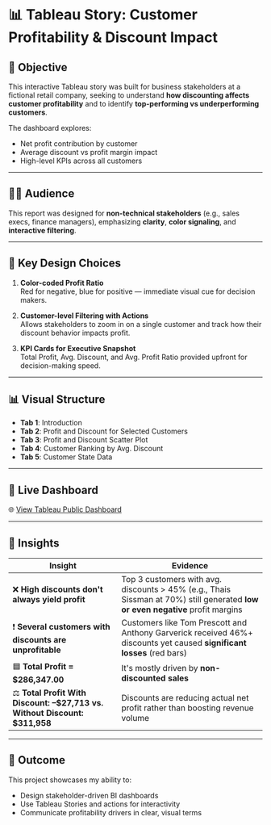 # 📊 Tableau Story: Customer Profitability & Discount Impact

## 🧠 Objective
This interactive Tableau story was built for business stakeholders at a fictional retail company, seeking to understand **how discounting affects customer profitability** and to identify **top-performing vs underperforming customers**.

The dashboard explores:
- Net profit contribution by customer
- Average discount vs profit margin impact
- High-level KPIs across all customers

---

## 👨‍💼 Audience
This report was designed for **non-technical stakeholders** (e.g., sales execs, finance managers), emphasizing **clarity**, **color signaling**, and **interactive filtering**.

---

## 🎨 Key Design Choices

1. **Color-coded Profit Ratio**  
   Red for negative, blue for positive — immediate visual cue for decision makers.

2. **Customer-level Filtering with Actions**  
   Allows stakeholders to zoom in on a single customer and track how their discount behavior impacts profit.

3. **KPI Cards for Executive Snapshot**  
   Total Profit, Avg. Discount, and Avg. Profit Ratio provided upfront for decision-making speed.

---

## 📊 Visual Structure

- **Tab 1**: Introduction
- **Tab 2**: Profit and Discount for Selected Customers  
- **Tab 3**: Profit and Discount Scatter Plot  
- **Tab 4**: Customer Ranking by Avg. Discount 
- **Tab 5**: Customer State Data

---

## 🔗 Live Dashboard

🌐 [View Tableau Public Dashboard](https://public.tableau.com/views/FinalTableauCourseraProject/PatternofDiscount?:language=en-US&publish=yes&:sid=&:redirect=auth&:display_count=n&:origin=viz_share_link)

---
## 🧠 Insights


| Insight                                                                      | Evidence                                                                                                                       |
| ---------------------------------------------------------------------------- | ------------------------------------------------------------------------------------------------------------------------------ |
| ❌ **High discounts don't always yield profit**                               | Top 3 customers with avg. discounts > 45% (e.g., Thais Sissman at 70%) still generated **low or even negative** profit margins |
| ❗ **Several customers with discounts are unprofitable**                      | Customers like Tom Prescott and Anthony Garverick received 46%+ discounts yet caused **significant losses** (red bars)         |
| 🟦 **Total Profit = \$286,347.00**                                           | It's mostly driven by **non-discounted sales**                     |
| ⚖️ **Total Profit With Discount: –\$27,713 vs. Without Discount: \$311,958** | Discounts are reducing actual net profit rather than boosting revenue volume                    |

---

## 🏁 Outcome

This project showcases my ability to:
- Design stakeholder-driven BI dashboards
- Use Tableau Stories and actions for interactivity
- Communicate profitability drivers in clear, visual terms
